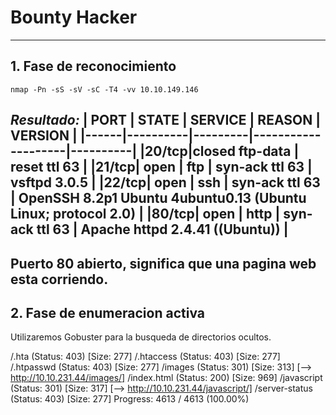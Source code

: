 # Bounty Hacker 
---

## 1. Fase de reconocimiento

 `nmap -Pn -sS -sV -sC -T4 -vv 10.10.149.146`

 ***Resultado:***
| PORT |    STATE | SERVICE |       REASON       |  VERSION |
|------|----------|---------|--------------------|----------|
|20/tcp|closed ftp-data |        reset ttl 63 |
|21/tcp|    open  | ftp  |           syn-ack ttl 63 | vsftpd 3.0.5 | 
|22/tcp|   open  | ssh   |          syn-ack ttl 63  | OpenSSH 8.2p1 Ubuntu 4ubuntu0.13 (Ubuntu Linux; protocol 2.0) |
|80/tcp|    open  | http  |          syn-ack ttl 63 | Apache httpd 2.4.41 ((Ubuntu)) |
---
Puerto 80 abierto, significa que una pagina web esta corriendo. 
---
## 2. Fase de enumeracion activa 
Utilizaremos Gobuster para la busqueda de directorios ocultos.

/.hta                 (Status: 403) [Size: 277]
/.htaccess            (Status: 403) [Size: 277]
/.htpasswd            (Status: 403) [Size: 277]
/images               (Status: 301) [Size: 313] [--> http://10.10.231.44/images/]
/index.html           (Status: 200) [Size: 969]
/javascript           (Status: 301) [Size: 317] [--> http://10.10.231.44/javascript/]
/server-status        (Status: 403) [Size: 277]
Progress: 4613 / 4613 (100.00%)
